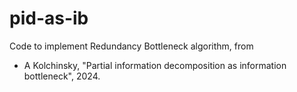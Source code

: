 # pid-as-ib

Code to implement Redundancy Bottleneck algorithm, from
  * A Kolchinsky, "Partial information decomposition as information bottleneck", 2024.


